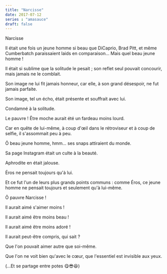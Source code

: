 ```yaml
---
title: "Narcisse"
date: 2017-07-12
series : "amasauce"
draft: false
---
```


Narcisse

Il était une fois un jeune homme si beau que DiCaprio, Brad Pitt, et même Cumberbatch paraissaient laids en comparaison... Mais quel beau jeune homme !

Il était si sublime que la solitude le pesait ; son reflet seul pouvait concourir, mais jamais ne le comblait.

Son image ne lui fit jamais honneur, car elle, à son grand désespoir, ne fut jamais parfaite.

Son image, tel un écho, était présente et souffrait avec lui.

Condamné à la solitude.

Le pauvre ! Être moche aurait été un fardeau moins lourd.

Car en quête de lui-même, à coup d'œil dans le rétroviseur et à coup de selfie, il s'assommait peu à peu.

Ô beau jeune homme, hmm... ses snaps attiraient du monde.

Sa page Instagram était un culte à la beauté.

Aphrodite en était jalouse.

Éros ne pensait toujours qu'à lui.

Et ce fut l'un de leurs plus grands points communs : comme Éros, ce jeune homme ne pensait toujours et seulement qu'à lui-même.

Ô pauvre Narcisse !

Il aurait aimé s'aimer moins !

Il aurait aimé être moins beau !

Il aurait aimé être moins adoré !

Il aurait peut-être compris, qui sait ?

Que l'on pouvait aimer autre que soi-même.

Que l'on ne voit bien qu'avec le cœur, que l'essentiel est invisible aux yeux.

(...Et se partage entre potes 😋😎😆)